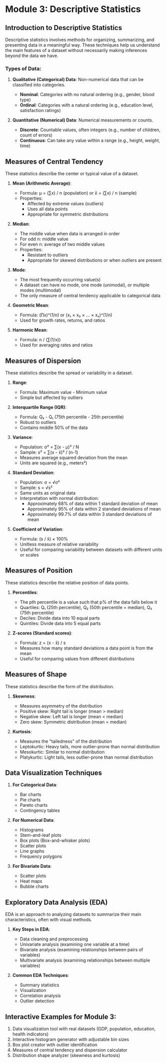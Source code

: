 # Module 3: Descriptive Statistics

## Introduction to Descriptive Statistics

Descriptive statistics involves methods for organizing, summarizing, and presenting data in a meaningful way. These techniques help us understand the main features of a dataset without necessarily making inferences beyond the data we have.

### Types of Data:

1. **Qualitative (Categorical) Data**: Non-numerical data that can be classified into categories.
   - **Nominal**: Categories with no natural ordering (e.g., gender, blood type)
   - **Ordinal**: Categories with a natural ordering (e.g., education level, satisfaction ratings)

2. **Quantitative (Numerical) Data**: Numerical measurements or counts.
   - **Discrete**: Countable values, often integers (e.g., number of children, count of errors)
   - **Continuous**: Can take any value within a range (e.g., height, weight, time)

## Measures of Central Tendency

These statistics describe the center or typical value of a dataset.

1. **Mean (Arithmetic Average)**:
   - Formula: μ = (∑x) / n (population) or x̄ = (∑x) / n (sample)
   - Properties:
     - Affected by extreme values (outliers)
     - Uses all data points
     - Appropriate for symmetric distributions

2. **Median**:
   - The middle value when data is arranged in order
   - For odd n: middle value
   - For even n: average of two middle values
   - Properties:
     - Resistant to outliers
     - Appropriate for skewed distributions or when outliers are present

3. **Mode**:
   - The most frequently occurring value(s)
   - A dataset can have no mode, one mode (unimodal), or multiple modes (multimodal)
   - The only measure of central tendency applicable to categorical data

4. **Geometric Mean**:
   - Formula: (∏x)^(1/n) or (x₁ × x₂ × ... × xₙ)^(1/n)
   - Used for growth rates, returns, and ratios

5. **Harmonic Mean**:
   - Formula: n / (∑(1/x))
   - Used for averaging rates and ratios

## Measures of Dispersion

These statistics describe the spread or variability in a dataset.

1. **Range**:
   - Formula: Maximum value - Minimum value
   - Simple but affected by outliers

2. **Interquartile Range (IQR)**:
   - Formula: Q₃ - Q₁ (75th percentile - 25th percentile)
   - Robust to outliers
   - Contains middle 50% of the data

3. **Variance**:
   - Population: σ² = ∑(x - μ)² / N
   - Sample: s² = ∑(x - x̄)² / (n-1)
   - Measures average squared deviation from the mean
   - Units are squared (e.g., meters²)

4. **Standard Deviation**:
   - Population: σ = √σ²
   - Sample: s = √s²
   - Same units as original data
   - Interpretation with normal distribution:
     - Approximately 68% of data within 1 standard deviation of mean
     - Approximately 95% of data within 2 standard deviations of mean
     - Approximately 99.7% of data within 3 standard deviations of mean

5. **Coefficient of Variation**:
   - Formula: (s / x̄) × 100%
   - Unitless measure of relative variability
   - Useful for comparing variability between datasets with different units or scales

## Measures of Position

These statistics describe the relative position of data points.

1. **Percentiles**:
   - The pth percentile is a value such that p% of the data falls below it
   - Quartiles: Q₁ (25th percentile), Q₂ (50th percentile = median), Q₃ (75th percentile)
   - Deciles: Divide data into 10 equal parts
   - Quintiles: Divide data into 5 equal parts

2. **Z-scores (Standard scores)**:
   - Formula: z = (x - x̄) / s
   - Measures how many standard deviations a data point is from the mean
   - Useful for comparing values from different distributions

## Measures of Shape

These statistics describe the form of the distribution.

1. **Skewness**:
   - Measures asymmetry of the distribution
   - Positive skew: Right tail is longer (mean > median)
   - Negative skew: Left tail is longer (mean < median)
   - Zero skew: Symmetric distribution (mean = median)

2. **Kurtosis**:
   - Measures the "tailedness" of the distribution
   - Leptokurtic: Heavy tails, more outlier-prone than normal distribution
   - Mesokurtic: Similar to normal distribution
   - Platykurtic: Light tails, less outlier-prone than normal distribution

## Data Visualization Techniques

1. **For Categorical Data**:
   - Bar charts
   - Pie charts
   - Pareto charts
   - Contingency tables

2. **For Numerical Data**:
   - Histograms
   - Stem-and-leaf plots
   - Box plots (Box-and-whisker plots)
   - Scatter plots
   - Line graphs
   - Frequency polygons

3. **For Bivariate Data**:
   - Scatter plots
   - Heat maps
   - Bubble charts

## Exploratory Data Analysis (EDA)

EDA is an approach to analyzing datasets to summarize their main characteristics, often with visual methods.

1. **Key Steps in EDA**:
   - Data cleaning and preprocessing
   - Univariate analysis (examining one variable at a time)
   - Bivariate analysis (examining relationships between pairs of variables)
   - Multivariate analysis (examining relationships between multiple variables)

2. **Common EDA Techniques**:
   - Summary statistics
   - Visualization
   - Correlation analysis
   - Outlier detection

## Interactive Examples for Module 3:

1. Data visualization tool with real datasets (GDP, population, education, health indicators)
2. Interactive histogram generator with adjustable bin sizes
3. Box plot creator with outlier identification
4. Measures of central tendency and dispersion calculator
5. Distribution shape analyzer (skewness and kurtosis)
